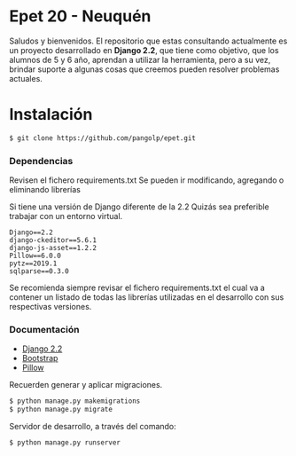 # Epet 20 - Neuquén

Saludos y bienvenidos. El repositorio que estas consultando actualmente es un proyecto desarrollado en **Django 2.2**, que tiene como objetivo, que los alumnos de 5 y 6 año, aprendan a utilizar la herramienta, pero a su vez, brindar suporte a algunas cosas que creemos pueden resolver problemas actuales.

# Instalación

```sh
$ git clone https://github.com/pangolp/epet.git 
```
### Dependencias

Revisen el fichero requirements.txt
Se pueden ir modificando, agregando o eliminando librerías

Si tiene una versión de Django diferente de la 2.2
Quizás sea preferible trabajar con un entorno virtual.

```
Django==2.2
django-ckeditor==5.6.1
django-js-asset==1.2.2
Pillow==6.0.0
pytz==2019.1
sqlparse==0.3.0
```

Se recomienda siempre revisar el fichero requirements.txt el cual va a contener un listado de todas las librerías utilizadas en el desarrollo con sus respectivas versiones.

### Documentación

* [Django 2.2](https://docs.djangoproject.com/en/2.2/)
* [Bootstrap](https://getbootstrap.com/)
* [Pillow](https://pillow.readthedocs.io/en/stable/installation.html)

Recuerden generar y aplicar migraciones.

```sh
$ python manage.py makemigrations
$ python manage.py migrate
```

Servidor de desarrollo, a través del comando:

```sh
$ python manage.py runserver
```